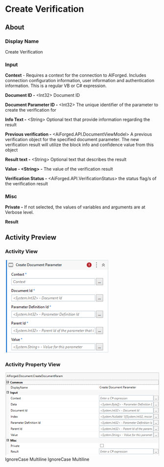 # Create Verification

## About

### Display Name

Create Verification

### Input

**Context** - Requires a context for the connection to AIForged. Includes connection configuration information, user information and authentication information. This is a regular VB or C# expression.

**Document ID -** \<Int32> Document ID

**Document Parameter ID -** \<Int32> The unique identifier of the parameter to create the verification for

**Info Text -** \<String> Optional text that provide information regarding the result

**Previous verification -** \<AiForged.API.DocumentViewModel> A previous verification object for the specified document parameter. The new verification result will utilize the block info and confidence value from this object

**Result text -** \<String> Optional text that describes the result

**Value - \<String> -** The value of the verification result

**Verification Status -** \<AiForged.API.VerificationStatus> the status flag/s of the verification result

### Misc

**Private -** If not selected, the values of variables and arguments are at Verbose level.

**Result**

## Activity Preview

### Activity View

![](../../../assets/image%20%28107%29%20%281%29%20%281%29.png)
### Activity Property View

![](../../../assets/image%20%2882%29%20%281%29.png)
 IgnoreCase Multiline IgnoreCase Multiline

